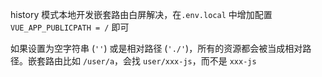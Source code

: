 history 模式本地开发嵌套路由白屏解决，在`.env.local` 中增加配置 `VUE_APP_PUBLICPATH = /` 即可

如果设置为空字符串 (`''`) 或是相对路径 (`'./'`)，所有的资源都会被当成相对路径。嵌套路由比如 `/user/a`，会找 `user/xxx-js`，而不是 `xxx-js`
